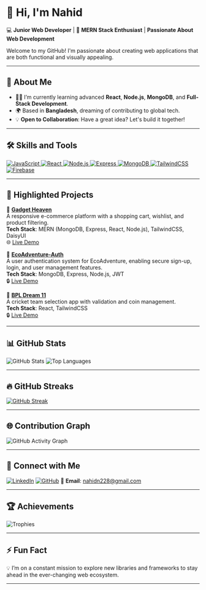 # 👋 Hi, I'm Nahid  

💻 **Junior Web Developer** | 🚀 **MERN Stack Enthusiast** | **Passionate About Web Development**

Welcome to my GitHub! I'm passionate about creating web applications that are both functional and visually appealing.

---

## 🌟 **About Me**
- 🧑‍💻 I’m currently learning advanced **React**, **Node.js**, **MongoDB**, and **Full-Stack Development**.
- 🌍 Based in **Bangladesh**, dreaming of contributing to global tech.
- 💡 **Open to Collaboration**: Have a great idea? Let's build it together!

---

## 🛠️ **Skills and Tools**
<a href="https://github.com/nahidn228">
    <img src="https://img.shields.io/badge/JavaScript-%23323330.svg?style=flat&logo=javascript&logoColor=%23F7DF1E" alt="JavaScript" 
         style="transition: transform 0.3s; transform: scale(1);" 
         onmouseover="this.style.transform='scale(1.1)'" 
         onmouseout="this.style.transform='scale(1)'">
</a>
<a href="https://github.com/nahidn228">
    <img src="https://img.shields.io/badge/React-%2320232a.svg?style=flat&logo=react&logoColor=%2361DAFB" alt="React" 
         style="transition: transform 0.3s; transform: scale(1);" 
         onmouseover="this.style.transform='scale(1.1)'" 
         onmouseout="this.style.transform='scale(1)'">
</a>
<a href="https://github.com/nahidn228">
    <img src="https://img.shields.io/badge/Node.js-%2343853D.svg?style=flat&logo=node.js&logoColor=white" alt="Node.js" 
         style="transition: transform 0.3s; transform: scale(1);" 
         onmouseover="this.style.transform='scale(1.1)'" 
         onmouseout="this.style.transform='scale(1)'">
</a>
<a href="https://github.com/nahidn228">
    <img src="https://img.shields.io/badge/Express-%23000000.svg?style=flat&logo=express&logoColor=white" alt="Express" 
         style="transition: transform 0.3s; transform: scale(1);" 
         onmouseover="this.style.transform='scale(1.1)'" 
         onmouseout="this.style.transform='scale(1)'">
</a>
<a href="https://github.com/nahidn228">
    <img src="https://img.shields.io/badge/MongoDB-%2347A248.svg?style=flat&logo=mongodb&logoColor=white" alt="MongoDB" 
         style="transition: transform 0.3s; transform: scale(1);" 
         onmouseover="this.style.transform='scale(1.1)'" 
         onmouseout="this.style.transform='scale(1)'">
</a>
<a href="https://github.com/nahidn228">
    <img src="https://img.shields.io/badge/TailwindCSS-%2338B2AC.svg?style=flat&logo=tailwind-css&logoColor=white" alt="TailwindCSS" 
         style="transition: transform 0.3s; transform: scale(1);" 
         onmouseover="this.style.transform='scale(1.1)'" 
         onmouseout="this.style.transform='scale(1)'">
</a>
<a href="https://github.com/nahidn228">
    <img src="https://img.shields.io/badge/Firebase-%23039BE5.svg?style=flat&logo=firebase" alt="Firebase" 
         style="transition: transform 0.3s; transform: scale(1);" 
         onmouseover="this.style.transform='scale(1.1)'" 
         onmouseout="this.style.transform='scale(1)'">
</a>

---

## 🚀 **Highlighted Projects**

🌟 **[Gadget Heaven](https://github.com/nahidn228/gadget-heaven)**  
A responsive e-commerce platform with a shopping cart, wishlist, and product filtering.  
**Tech Stack**: MERN (MongoDB, Express, React, Node.js), TailwindCSS, DaisyUI  
🌐 [Live Demo](https://gadget-bd.surge.sh/)

🌟 **[EcoAdventure-Auth](https://github.com/nahidn228/EcoAdventure-Auth)**  
A user authentication system for EcoAdventure, enabling secure sign-up, login, and user management features.  
**Tech Stack**: MongoDB, Express, Node.js, JWT  
🔒 [Live Demo](https://eco-adventure-auth-demo.surge.sh/)


🌟 **[BPL Dream 11](https://github.com/nahidn228/bpl-dream-11)**  
A cricket team selection app with validation and coin management.  
**Tech Stack**: React, TailwindCSS  
🔒 [Live Demo](https://dream-xi.surge.sh/)

---

## 📊 **GitHub Stats**

![GitHub Stats](https://github-readme-stats.vercel.app/api?username=nahidn228&show_icons=true&theme=radical&hide_title=true&count_private=true)
![Top Languages](https://github-readme-stats.vercel.app/api/top-langs/?username=nahidn228&layout=compact&theme=radical)

---

## 🔥 **GitHub Streaks**

[![GitHub Streak](https://streak-stats.demolab.com?user=nahidn228&theme=radical)](https://git.io/streak-stats)

---

## 🌐 **Contribution Graph**

![GitHub Activity Graph](https://github-readme-activity-graph.vercel.app/graph?username=nahidn228&theme=github)

---

## 🤝 **Connect with Me**
[![LinkedIn](https://img.shields.io/badge/LinkedIn-Connect-blue?style=flat&logo=linkedin)](https://www.linkedin.com/in/nahidn228/)
[![GitHub](https://img.shields.io/badge/GitHub-Follow-lightgray?style=flat&logo=github)](https://github.com/nahidn228/)
📧 **Email**: nahidn228@gmail.com

---

## 🏆 **Achievements**
![Trophies](https://github-profile-trophy.vercel.app/?username=nahidn228&theme=radical)

---

## ⚡ **Fun Fact**
💡 I’m on a constant mission to explore new libraries and frameworks to stay ahead in the ever-changing web ecosystem.

---

